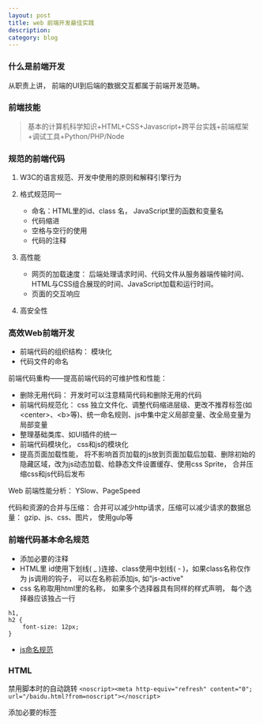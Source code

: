 ```yaml
---
layout: post
title: web 前端开发最佳实践
description:
category: blog
---
```


### 什么是前端开发

从职责上讲， 前端的UI到后端的数据交互都属于前端开发范畴。

### 前端技能

>基本的计算机科学知识+HTML+CSS+Javascript+跨平台实践+前端框架+调试工具+Python/PHP/Node

### 规范的前端代码

1. W3C的语言规范、开发中使用的原则和解释引擎行为

2. 格式规范同一

	-  命名：HTML里的id、class 名， JavaScript里的函数和变量名
	- 代码缩进
	- 空格与空行的使用
	- 代码的注释

3. 高性能

	- 网页的加载速度： 后端处理请求时间、代码文件从服务器端传输时间、HTML与CSS组合展现的时间、JavaScript加载和运行时间。
	- 页面的交互响应

4. 高安全性

### 高效Web前端开发

- 前端代码的组织结构： 模块化
- 代码文件的命名

前端代码重构——提高前端代码的可维护性和性能：

- 删除无用代码： 开发时可以注意精简代码和删除无用的代码
- 前端代码规范化： css 独立文件化、调整代码缩进层级、更改不推荐标签(如<center\>、<b\>等)、统一命名规则、js中集中定义局部变量、改全局变量为局部变量
- 整理基础类库、如UI插件的统一
- 前端代码模块化， css和js的模块化
- 提高页面加载性能， 将不影响首页加载的js放到页面加载后加载、删除初始的隐藏区域，改为js动态加载、给静态文件设置缓存、使用css Sprite， 合并压缩css和js代码后发布

Web 前端性能分析： YSlow、PageSpeed

代码和资源的合并与压缩： 合并可以减少http请求，压缩可以减少请求的数据总量： gzip、js、css、图片， 使用gulp等

### 前端代码基本命名规范

- 添加必要的注释
- HTML里 id使用下划线( _ )连接、class使用中划线( - )，如果class名称仅作为 
js调用的钩子， 可以在名称前添加js, 如"js-active"
- css 名称取用html里的名称， 如果多个选择器具有同样的样式声明， 每个选择器应该独占一行
```
h1,
h2 {
	font-size: 12px;
}

```
- [js命名规范](http://www.cnblogs.com/hustskyking/p/javascript-spec.html)

### HTML

禁用脚本时的自动跳转
`<noscript><meta http-equiv="refresh" content="0"; url="/baidu.html?from=noscript"></noscript>`

添加必要的<meta>标签